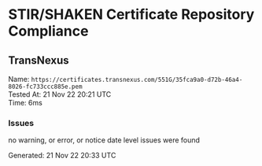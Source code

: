 # STIR/SHAKEN Certificate Repository Compliance

## TransNexus

Name: `https://certificates.transnexus.com/551G/35fca9a0-d72b-46a4-8026-fc733ccc885e.pem`\
Tested At: 21 Nov 22 20:21 UTC\
Time: 6ms

### Issues

no warning, or error, or notice date level issues were found

Generated: 21 Nov 22 20:33 UTC